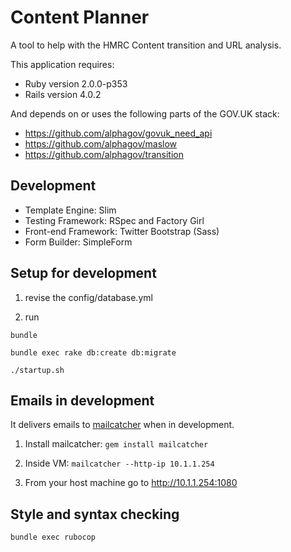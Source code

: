 Content Planner
========================

A tool to help with the HMRC Content transition and URL analysis.

This application requires:

* Ruby version 2.0.0-p353
* Rails version 4.0.2

And depends on or uses the following parts of the GOV.UK stack:

* https://github.com/alphagov/govuk_need_api
* https://github.com/alphagov/maslow
* https://github.com/alphagov/transition


Development
-----------

* Template Engine: Slim
* Testing Framework: RSpec and Factory Girl
* Front-end Framework: Twitter Bootstrap (Sass)
* Form Builder: SimpleForm

Setup for development
---------------------
1. revise the config/database.yml

2. run

  ```
  bundle

  bundle exec rake db:create db:migrate

  ./startup.sh
  ```

Emails in development
---------------------

It delivers emails to [mailcatcher](http://mailcatcher.me/) when in development.

1. Install mailcatcher: `gem install mailcatcher`

2. Inside VM: `mailcatcher --http-ip 10.1.1.254`

3. From your host machine go to http://10.1.1.254:1080

Style and syntax checking
-------------------------

    bundle exec rubocop